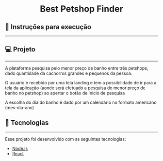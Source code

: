 
<h1 align="center">
    Best Petshop Finder
</h1>

## 📍   Instruções para execução
---
## 💻   Projeto
---
A plataforma pesquisa pelo menor preço de banho entre três petshops, dado quantidade da cachorros grandes e pequenos da pessoa.

O usuário é recebido por uma tela landing e tem a possibilidade de ir para a tela da aplicação (aonde será efetuado a pesquisa do menor preço de banho no petshop) ao apertar o botão de inicio de pesquisa

A escolha do dia do banho é dado por um calendário no formato americano (mes-dia-ano)


## 🚀   Tecnologias
---

Esse projeto foi desenvolvido com as seguintes tecnologias:

- [Node.js](https://nodejs.org/en/)
- [React](https://reactjs.org)

